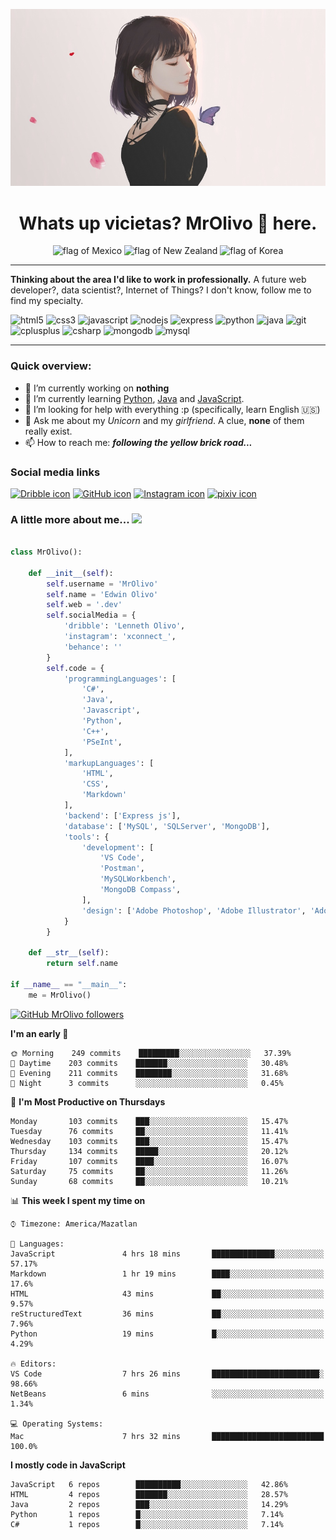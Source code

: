 <p align="center">
  <img src="https://github.com/MrOlivo/MrOlivo/blob/master/wKRBQKa-min.jpg" alt="Picture of a girl"/>
</p>

<h1 align="center">Whats up vicietas? MrOlivo 👋 here.</h1>
<p align="center">
<img src="https://raw.githubusercontent.com/hjnilsson/country-flags/master/svg/mx.svg" alt="flag of Mexico" height="40"/>
<img src="https://raw.githubusercontent.com/hjnilsson/country-flags/master/svg/nz.svg" alt="flag of New Zealand" height="40"/>
<img src="https://raw.githubusercontent.com/hjnilsson/country-flags/master/svg/kr.svg" alt="flag of Korea" height="40"/>
</p>

<hr>

 **Thinking about the area I'd like to work in professionally.** A future web developer?, data scientist?, Internet of Things? I don't know, follow me to find my specialty.

<p>
<img src="https://devicons.github.io/devicon/devicon.git/icons/html5/html5-original.svg" alt="html5" width="40" height="40"/>
<img src="https://devicons.github.io/devicon/devicon.git/icons/css3/css3-original.svg" alt="css3" width="40" height="40"/>
<img src="https://devicons.github.io/devicon/devicon.git/icons/javascript/javascript-original.svg" alt="javascript" width="40" height="40"/>
<img src="https://devicons.github.io/devicon/devicon.git/icons/nodejs/nodejs-original.svg" alt="nodejs" width="40" height="40"/>
<img src="https://devicons.github.io/devicon/devicon.git/icons/express/express-original.svg" alt="express" width="40" height="40"/>
<img src="https://devicons.github.io/devicon/devicon.git/icons/python/python-original.svg" alt="python" width="40" height="40"/>
<img src="https://devicons.github.io/devicon/devicon.git/icons/java/java-original.svg" alt="java" width="40" height="40"/>

<img src="https://devicons.github.io/devicon/devicon.git/icons/git/git-original.svg" alt="git" width="40" height="40"/>

<img src="https://devicons.github.io/devicon/devicon.git/icons/cplusplus/cplusplus-original.svg" alt="cplusplus" width="40" height="40"/>
<img src="https://devicons.github.io/devicon/devicon.git/icons/csharp/csharp-original.svg" alt="csharp" width="40" height="40"/>

<img src="https://devicons.github.io/devicon/devicon.git/icons/mongodb/mongodb-original.svg" alt="mongodb" width="40" height="40"/>
<img src="https://devicons.github.io/devicon/devicon.git/icons/mysql/mysql-original.svg" alt="mysql" width="40" height="40"/>
</p>

<hr>

### Quick overview:

- 🔭 I’m currently working on **nothing**
- 🌱 I’m currently learning [Python](https://es.wikipedia.org/wiki/Python), [Java](https://es.wikipedia.org/wiki/Java_(lenguaje_de_programación)) and [JavaScript](https://es.wikipedia.org/wiki/JavaScript).
- 🤔 I’m looking for help with everything :p (specifically, learn English 🇺🇸)
- 💬 Ask me about my *Unicorn* and my *girlfriend*. A clue, **none** of them really exist.
- 📫 How to reach me: ***following the yellow brick road...***

### Social media links

[<img src="https://cdn.jsdelivr.net/npm/simple-icons@v3/icons/dribbble.svg" alt="Dribble icon" width="24px"/>][dribble]
[<img src="https://cdn.jsdelivr.net/npm/simple-icons@v3/icons/github.svg" alt="GitHub icon" width="24px"/>][github]
[<img src="https://cdn.jsdelivr.net/npm/simple-icons@v3/icons/instagram.svg" alt="Instagram icon" width="24px"/>][instagram]
[<img src="https://cdn.jsdelivr.net/npm/simple-icons@v3/icons/pixiv.svg" alt="pixiv icon" width="24px"/>][pixiv]

[dribble]: https://dribbble.com/####
[github]: https://github.com/###
[instagram]: https://instagram.com/####
[pixiv]: https://pixiv.net/en/users/####

### A little more about me... <img src="https://media.giphy.com/media/VgCDAzcKvsR6OM0uWg/giphy.gif" width="50">

```python

class MrOlivo():
    
    def __init__(self):
        self.username = 'MrOlivo'
        self.name = 'Edwin Olivo'
        self.web = '.dev'
        self.socialMedia = {
            'dribble': 'Lenneth Olivo',
            'instagram': 'xconnect_',
            'behance': ''
        }
        self.code = {
            'programmingLanguages': [
                'C#',
                'Java',
                'Javascript',
                'Python',
                'C++',
                'PSeInt',
            ],
            'markupLanguages': [
                'HTML',
                'CSS',
                'Markdown'
            ],
            'backend': ['Express js'],
            'database': ['MySQL', 'SQLServer', 'MongoDB'],
            'tools': {
                'development': [
                    'VS Code',
                    'Postman',
                    'MySQLWorkbench',
                    'MongoDB Compass',
                ],
                'design': ['Adobe Photoshop', 'Adobe Illustrator', 'Adobe XD']
            }
        }
        
    def __str__(self):
        return self.name
        
if __name__ == "__main__":
    me = MrOlivo()

```
[![GitHub MrOlivo followers](https://img.shields.io/github/followers/MrOlivo?label=followers&style=for-the-badge&logo=github)](https://github.com/MrOlivo)

<!--START_SECTION:waka-->
**I'm an early 🐤** 

```text
🌞 Morning    249 commits    █████████░░░░░░░░░░░░░░░░   37.39% 
🌆 Daytime    203 commits    ███████░░░░░░░░░░░░░░░░░░   30.48% 
🌃 Evening    211 commits    ████████░░░░░░░░░░░░░░░░░   31.68% 
🌙 Night      3 commits      ░░░░░░░░░░░░░░░░░░░░░░░░░   0.45%

```
📅 **I'm Most Productive on Thursdays** 

```text
Monday       103 commits    ███░░░░░░░░░░░░░░░░░░░░░░   15.47% 
Tuesday      76 commits     ██░░░░░░░░░░░░░░░░░░░░░░░   11.41% 
Wednesday    103 commits    ███░░░░░░░░░░░░░░░░░░░░░░   15.47% 
Thursday     134 commits    █████░░░░░░░░░░░░░░░░░░░░   20.12% 
Friday       107 commits    ████░░░░░░░░░░░░░░░░░░░░░   16.07% 
Saturday     75 commits     ██░░░░░░░░░░░░░░░░░░░░░░░   11.26% 
Sunday       68 commits     ██░░░░░░░░░░░░░░░░░░░░░░░   10.21%

```


📊 **This week I spent my time on** 

```text
⌚︎ Timezone: America/Mazatlan

💬 Languages: 
JavaScript               4 hrs 18 mins       ██████████████░░░░░░░░░░░   57.17% 
Markdown                 1 hr 19 mins        ████░░░░░░░░░░░░░░░░░░░░░   17.6% 
HTML                     43 mins             ██░░░░░░░░░░░░░░░░░░░░░░░   9.57% 
reStructuredText         36 mins             ██░░░░░░░░░░░░░░░░░░░░░░░   7.96% 
Python                   19 mins             █░░░░░░░░░░░░░░░░░░░░░░░░   4.29%

🔥 Editors: 
VS Code                  7 hrs 26 mins       ████████████████████████░   98.66% 
NetBeans                 6 mins              ░░░░░░░░░░░░░░░░░░░░░░░░░   1.34%

💻 Operating Systems: 
Mac                      7 hrs 32 mins       █████████████████████████   100.0%

```

**I mostly code in JavaScript** 

```text
JavaScript   6 repos        ██████████░░░░░░░░░░░░░░░   42.86% 
HTML         4 repos        ███████░░░░░░░░░░░░░░░░░░   28.57% 
Java         2 repos        ███░░░░░░░░░░░░░░░░░░░░░░   14.29% 
Python       1 repos        █░░░░░░░░░░░░░░░░░░░░░░░░   7.14% 
C#           1 repos        █░░░░░░░░░░░░░░░░░░░░░░░░   7.14%

```



<!--END_SECTION:waka-->
